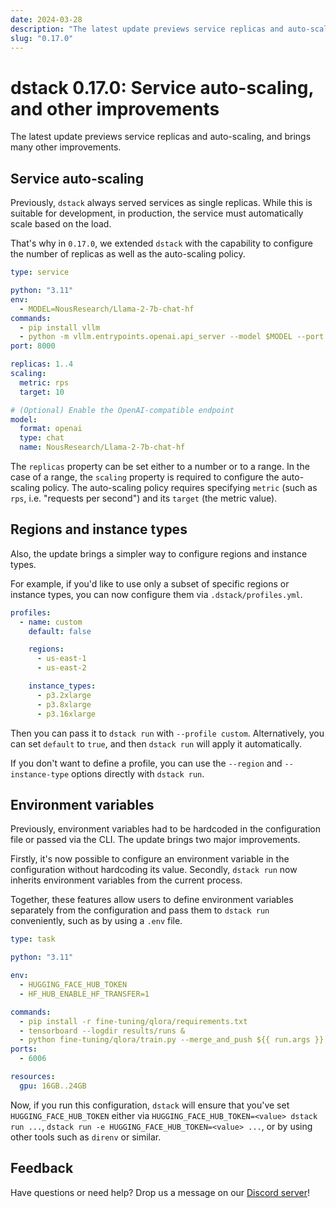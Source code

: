 ```yaml
---
date: 2024-03-28
description: "The latest update previews service replicas and auto-scaling, and brings many other improvements."
slug: "0.17.0"
---
```


# dstack 0.17.0: Service auto-scaling, and other improvements

The latest update previews service replicas and auto-scaling, and brings many other improvements.

<!-- more -->

## Service auto-scaling

Previously, `dstack` always served services as single replicas. While this is suitable for development, in production, the
service must automatically scale based on the load.

That's why in `0.17.0`, we extended `dstack` with the capability to configure the number of 
replicas as well as the auto-scaling policy.

<div editor-title="serve.dstack.yml">

```yaml
type: service

python: "3.11"
env:
  - MODEL=NousResearch/Llama-2-7b-chat-hf
commands:
  - pip install vllm
  - python -m vllm.entrypoints.openai.api_server --model $MODEL --port 8000
port: 8000

replicas: 1..4
scaling:
  metric: rps
  target: 10

# (Optional) Enable the OpenAI-compatible endpoint
model:
  format: openai
  type: chat
  name: NousResearch/Llama-2-7b-chat-hf
```

</div>

The `replicas` property can be set either to a number or to a range. In the case of a range, the `scaling` property is
required to configure the auto-scaling policy. 
The auto-scaling policy requires specifying `metric` (such as `rps`, i.e. "requests per second") and its `target` 
(the metric value).

## Regions and instance types

Also, the update brings a simpler way to configure regions and instance types.

For example, if you'd like to use only a subset of specific regions or instance types,
you can now configure them via `.dstack/profiles.yml`.

<div editor-title=".dstack/profiles.yml">

```yaml
profiles:
  - name: custom
    default: false

    regions:
      - us-east-1
      - us-east-2

    instance_types:
      - p3.2xlarge
      - p3.8xlarge
      - p3.16xlarge
```

</div>


Then you can pass it to `dstack run` with `--profile custom`. Alternatively, you can set `default` to `true`, and then 
`dstack run` will apply it automatically.

If you don't want to define a profile, you can use the `--region` and `--instance-type` options directly
with `dstack run`.

## Environment variables

Previously, environment variables had to be hardcoded in the configuration file or passed via the CLI. The update brings
two major improvements.

Firstly, it's now possible to configure an environment variable in the configuration without hardcoding its value. 
Secondly, `dstack run` now inherits environment variables from the current process.

Together, these features allow users to define environment variables separately from the configuration and pass them to
`dstack run` conveniently, such as by using a `.env` file.

<div editor-title="train.dstack.yml">

```yaml
type: task

python: "3.11"

env:
  - HUGGING_FACE_HUB_TOKEN
  - HF_HUB_ENABLE_HF_TRANSFER=1

commands:
  - pip install -r fine-tuning/qlora/requirements.txt
  - tensorboard --logdir results/runs &
  - python fine-tuning/qlora/train.py --merge_and_push ${{ run.args }}
ports:
  - 6006

resources:
  gpu: 16GB..24GB
```

</div>

Now, if you run this configuration, `dstack` will ensure that you've set `HUGGING_FACE_HUB_TOKEN`
either via `HUGGING_FACE_HUB_TOKEN=<value> dstack run ...`, `dstack run -e HUGGING_FACE_HUB_TOKEN=<value> ...`,
or by using other tools such as `direnv` or similar.

## Feedback

Have questions or need help? Drop us a message on our [Discord server](https://discord.gg/u8SmfwPpMd)!